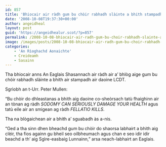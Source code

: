 ```yaml
---
id: 857
title: 'Bhiocair air ràdh gum bu chòir rabhadh slàinte a bhith stampadh air daoine LCDT'
date: '2008-10-08T19:37:30+00:00'
author: angeidheal
layout: post
guid: 'https://angeidhealur.scot/?p=857'
permalink: /2008-10-08-bhiocair-air-radh-gum-bu-choir-rabhadh-slainte-a-bhith-stampadh-air-daoine-lcdt/
image: /images/posts/2008-10-08-bhiocair-air-radh-gum-bu-choir-rabhadh-slainte-a-bhith-stampadh-air-daoine-lcdt.webp
categories:
    - 'An Rìoghachd Aonaichte'
    - Creideamh
    - Sasainn
---
```


Tha bhiocair anns An Eaglais Shasannach air ràdh air a’ bhlòg aige gum bu chòir rabhadh slàinte a bhith air stampadh air daoine LCDT.

Sgrìobh an t-Urr. Peter Mullen:

“Bu chòir do dhleastanas a bhith aig daoine co-sheòrsach tatù fhaighinn air an tònan ag ràdh *SODOMY CAN SERIOUSLY DAMAGE YOUR HEALTH* agus tatù eile air an smigean ag ràdh *FELLATIO KILLS*.

Tha na blògaichean air a bhith a’ sguabadh às a-nis.

“Ged a tha sinn dhen bheachd gum bu chòir do shaorsa labhairt a bhith aig clèir, tha fios againn gu bheil seo oilbheumach agus chan e seo idir idir beachd a th’ aig Sgìre-easbaig Lunnainn,” arsa neach-labhairt an Eaglais.

